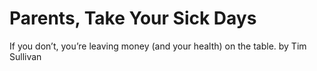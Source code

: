 # Parents, Take Your Sick Days

If you don’t, you’re leaving money (and your health) on the table. by Tim Sullivan